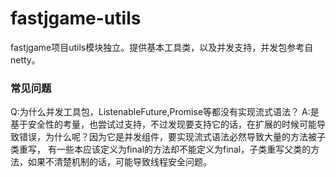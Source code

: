 # fastjgame-utils
fastjgame项目utils模块独立。提供基本工具类，以及并发支持，并发包参考自netty。

### 常见问题 
Q:为什么并发工具包，ListenableFuture,Promise等都没有实现流式语法？
A:是基于安全性的考量，也尝试过支持，不过发现要支持它的话，在扩展的时候可能导致错误，为什么呢？因为它是并发组件，要实现流式语法必然导致大量的方法被子类重写，
有一些本应该定义为final的方法却不能定义为final，子类重写父类的方法，如果不清楚机制的话，可能导致线程安全问题。
